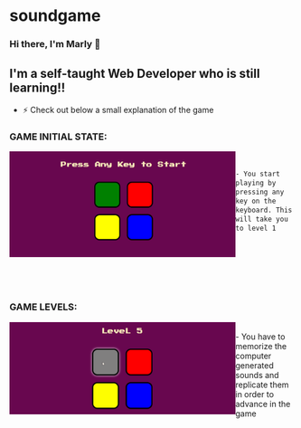 # soundgame
### Hi there, I'm Marly 👋 


## I'm a self-taught Web Developer who is still learning!!

- ⚡ Check out below a small explanation of the game


### GAME INITIAL STATE:

<img align="left" alt="Initial state" width="400px" src="Screenshots/Screenshot (10).png">
<br/>

    - You start playing by pressing any key on the keyboard. This will take you to level 1
<br/>
<br/>
<br/>
<br/>
<br/>

### GAME LEVELS:

<img align="left" alt="First stage of the game" width="400px" src="Screenshots/Animation.gif">
<br/>
   - You have to memorize the computer generated sounds and replicate them in order to advance in the game



